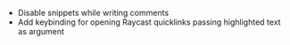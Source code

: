 - Disable snippets while writing comments
- Add keybinding for opening Raycast quicklinks passing highlighted text as argument
